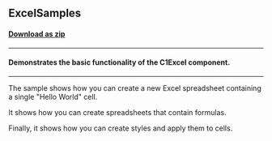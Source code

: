 ## ExcelSamples
#### [Download as zip](https://downgit.github.io/#/home?url=https://github.com/GrapeCity/ComponentOne-WPF-Samples/tree/master/NET_4.5.2/C1.WPF.Excel/CS/ExcelSamples)
____
#### Demonstrates the basic functionality of the C1Excel component.
____
The sample shows how you can create a new Excel spreadsheet containing
a single "Hello World" cell.

It shows how you can create spreadsheets that contain formulas.

Finally, it shows how you can create styles and apply them to cells.
